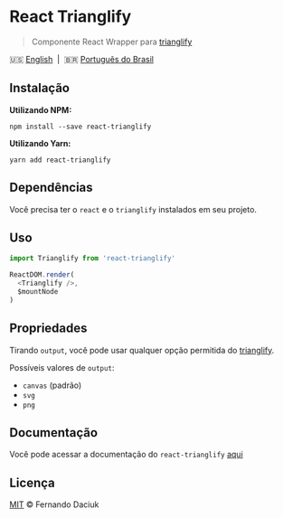 # React Trianglify

> Componente React Wrapper para [trianglify][trianglify-url]

:us: [English][en-docs]&nbsp;&nbsp;|&nbsp;&nbsp;:brazil: [Português do Brasil][pt-br-docs]

## Instalação

**Utilizando NPM:**

```console
npm install --save react-trianglify
```

**Utilizando Yarn:**

```console
yarn add react-trianglify
```

## Dependências

Você precisa ter o `react` e o `trianglify` instalados em seu projeto.

## Uso

```js
import Trianglify from 'react-trianglify'

ReactDOM.render(
  <Trianglify />,
  $mountNode
)
```

## Propriedades

Tirando `output`, você pode usar qualquer opção permitida do [trianglify][trianglify-url-options].

Possíveis valores de `output`:
- `canvas` (padrão)
- `svg`
- `png`

## Documentação

Você pode acessar a documentação do `react-trianglify` [aqui][doc-url]

## Licença

[MIT][license-url] &copy; Fernando Daciuk

[trianglify-url]: https://github.com/qrohlf/trianglify
[trianglify-url-options]: https://github.com/qrohlf/trianglify#options
[doc-url]: https://fdaciuk.github.io/react-trianglify/
[license-url]: https://github.com/fdaciuk/licenses/blob/master/MIT-LICENSE.md
[en-docs]: /README.md
[pt-br-docs]: /README-pt-br.md
